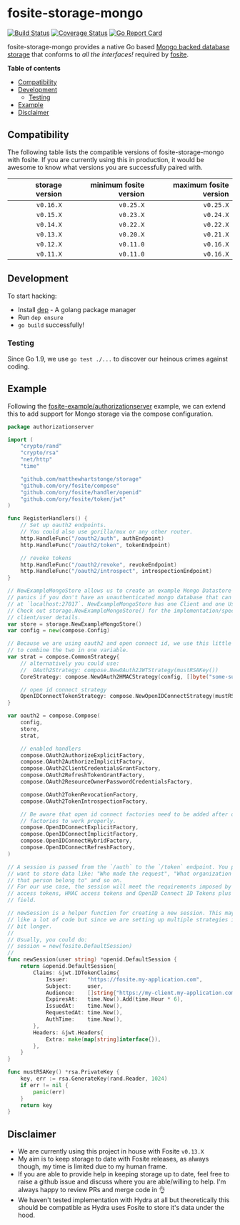 # fosite-storage-mongo
[![Build Status](https://travis-ci.org/matthewhartstonge/storage.svg?branch=master)](https://travis-ci.org/matthewhartstonge/storage) [![Coverage Status](https://coveralls.io/repos/github/matthewhartstonge/storage/badge.svg?branch=master)](https://coveralls.io/github/matthewhartstonge/storage?branch=master) [![Go Report Card](https://goreportcard.com/badge/github.com/matthewhartstonge/storage)](https://goreportcard.com/report/github.com/matthewhartstonge/storage)

fosite-storage-mongo provides a native Go based [Mongo backed database storage][mgo] 
that conforms to *all the interfaces!* required by [fosite][fosite].

**Table of contents**
- [Compatibility](#compatibility)
- [Development](#development)
    - [Testing](#testing)
- [Example](#example)
- [Disclaimer](#disclaimer)

## Compatibility
The following table lists the compatible versions of fosite-storage-mongo with
fosite. If you are currently using this in production, it would be awesome to 
know what versions you are successfully paired with.

| storage version | minimum fosite version | maximum fosite version | 
|----------------:|-----------------------:|-----------------------:|
|       `v0.16.X` |              `v0.25.X` |              `v0.25.X` |
|       `v0.15.X` |              `v0.23.X` |              `v0.24.X` |
|       `v0.14.X` |              `v0.22.X` |              `v0.22.X` |
|       `v0.13.X` |              `v0.20.X` |              `v0.21.X` |
|       `v0.12.X` |              `v0.11.0` |              `v0.16.X` |
|       `v0.11.X` |              `v0.11.0` |              `v0.16.X` |

## Development
To start hacking:
* Install [dep][dep] - A golang package manager
* Run `dep ensure`
* `go build` successfully!

### Testing
Since Go 1.9, we use `go test ./...` to discover our heinous crimes against 
coding.

## Example
Following the [fosite-example/authorizationserver][fosite-example-server] 
example, we can extend this to add support for Mongo storage via the compose 
configuration.

```go
package authorizationserver

import (
	"crypto/rand"
	"crypto/rsa"
	"net/http"
	"time"

	"github.com/matthewhartstonge/storage"
	"github.com/ory/fosite/compose"
	"github.com/ory/fosite/handler/openid"
	"github.com/ory/fosite/token/jwt"
)

func RegisterHandlers() {
	// Set up oauth2 endpoints. 
	// You could also use gorilla/mux or any other router.
	http.HandleFunc("/oauth2/auth", authEndpoint)
	http.HandleFunc("/oauth2/token", tokenEndpoint)

	// revoke tokens
	http.HandleFunc("/oauth2/revoke", revokeEndpoint)
	http.HandleFunc("/oauth2/introspect", introspectionEndpoint)
}

// NewExampleMongoStore allows us to create an example Mongo Datastore and 
// panics if you don't have an unauthenticated mongo database that can be found 
// at `localhost:27017`. NewExampleMongoStore has one Client and one User. 
// Check out storage.NewExampleMongoStore() for the implementation/specific 
// client/user details.
var store = storage.NewExampleMongoStore()
var config = new(compose.Config)

// Because we are using oauth2 and open connect id, we use this little helper 
// to combine the two in one variable.
var strat = compose.CommonStrategy{
	// alternatively you could use:
	//  OAuth2Strategy: compose.NewOAuth2JWTStrategy(mustRSAKey())
	CoreStrategy: compose.NewOAuth2HMACStrategy(config, []byte("some-super-cool-secret-that-nobody-knows")),

	// open id connect strategy
	OpenIDConnectTokenStrategy: compose.NewOpenIDConnectStrategy(mustRSAKey()),
}

var oauth2 = compose.Compose(
	config,
	store,
	strat,

	// enabled handlers
	compose.OAuth2AuthorizeExplicitFactory,
	compose.OAuth2AuthorizeImplicitFactory,
	compose.OAuth2ClientCredentialsGrantFactory,
	compose.OAuth2RefreshTokenGrantFactory,
	compose.OAuth2ResourceOwnerPasswordCredentialsFactory,

	compose.OAuth2TokenRevocationFactory,
	compose.OAuth2TokenIntrospectionFactory,

	// Be aware that open id connect factories need to be added after oauth2 
	// factories to work properly.
	compose.OpenIDConnectExplicitFactory,
	compose.OpenIDConnectImplicitFactory,
	compose.OpenIDConnectHybridFactory,
	compose.OpenIDConnectRefreshFactory,
)

// A session is passed from the `/auth` to the `/token` endpoint. You probably 
// want to store data like: "Who made the request", "What organization does 
// that person belong to" and so on.
// For our use case, the session will meet the requirements imposed by JWT 
// access tokens, HMAC access tokens and OpenID Connect ID Tokens plus a custom 
// field.

// newSession is a helper function for creating a new session. This may look 
// like a lot of code but since we are setting up multiple strategies it is a 
// bit longer.
//
// Usually, you could do:
// session = new(fosite.DefaultSession)
//
func newSession(user string) *openid.DefaultSession {
	return &openid.DefaultSession{
		Claims: &jwt.IDTokenClaims{
			Issuer:      "https://fosite.my-application.com",
			Subject:     user,
			Audience:    []string{"https://my-client.my-application.com"},
			ExpiresAt:   time.Now().Add(time.Hour * 6),
			IssuedAt:    time.Now(),
			RequestedAt: time.Now(),
			AuthTime:    time.Now(),
		},
		Headers: &jwt.Headers{
			Extra: make(map[string]interface{}),
		},
	}
}

func mustRSAKey() *rsa.PrivateKey {
	key, err := rsa.GenerateKey(rand.Reader, 1024)
	if err != nil {
		panic(err)
	}
	return key
}
```


## Disclaimer
* We are currently using this project in house with Fosite `v0.13.X`
* My aim is to keep storage to date with Fosite releases, as always though, my 
    time is limited due to my human frame. 
* If you are able to provide help in keeping storage up to date, feel free to 
    raise a github issue and discuss where you are able/willing to help. I'm 
    always happy to review PRs and merge code in :ok_hand:
* We haven't tested implementation with Hydra at all but theoretically this 
    should be compatible as Hydra uses Fosite to store it's data under the hood.

[//]: #
    [mgo]: <https://github.com/globalsign/mgo>
    [dep]: <https://github.com/golang/dep>
    [fosite]: <https://github.com/ory/fosite> 
    [hydra]: <https://github.com/ory/hydra>
    [fosite-example-server]: <https://github.com/ory/fosite-example/blob/master/authorizationserver/oauth2.go>
